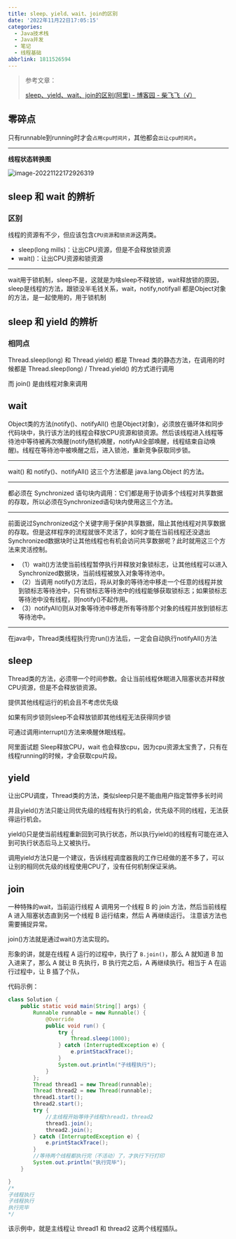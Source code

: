 ```yaml
---
title: sleep、yield、wait、join的区别
date: '2022年11月22日17:05:15'
categories:
  - Java技术栈
  - Java并发
  - 笔记
  - 线程基础
abbrlink: 1811526594
---
```


>   参考文章：
>
>   [sleep、yield、wait、join的区别(阿里) - 博客园 - 柴飞飞（√）]()

## 零碎点

只有runnable到running时才会`占用cpu时间片`，其他都会`出让cpu时间片`。



---

**线程状态转换图**

![image-20221122172926319](https://cdn.jsdelivr.net/gh/Alec-97/alec-s-images-cloud/img/202211221729611.png) 







## sleep 和 wait 的辨析

### 区别

线程的资源有不少，但应该包含`CPU资源`和`锁资源`这两类。

-   sleep(long mills)：让出CPU资源，但是不会释放锁资源
-   wait()：让出CPU资源和锁资源

---

wait用于锁机制，sleep不是，这就是为啥sleep不释放锁，wait释放锁的原因，sleep是线程的方法，跟锁没半毛钱关系，wait，notify,notifyall 都是Object对象的方法，是一起使用的，用于锁机制







## sleep 和 yield 的辨析

### 相同点

Thread.sleep(long) 和 Thread.yield() 都是 Thread 类的静态方法，在调用的时候都是 Thread.sleep(long) / Thread.yield() 的方式进行调用

而 join() 是由线程对象来调用





## wait





Object类的方法(notify()、notifyAll()  也是Object对象)，必须放在循环体和同步代码块中，执行该方法的线程会释放CPU资源和锁资源。然后该线程进入线程等待池中等待被再次唤醒(notify随机唤醒，notifyAll全部唤醒，线程结束自动唤醒)。线程在等待池中被唤醒之后，进入锁池，重新竞争获取同步锁。

---

wait() 和 notify()、notifyAll() 这三个方法都是 java.lang.Object 的方法。

---

都必须在 Synchronized 语句块内调用：它们都是用于协调多个线程对共享数据的存取，所以必须在Synchronized语句块内使用这三个方法。

---

前面说过Synchronized这个关键字用于保护共享数据，阻止其他线程对共享数据的存取。但是这样程序的流程就很不灵活了，如何才能在当前线程还没退出Synchronized数据块时让其他线程也有机会访问共享数据呢？此时就用这三个方法来灵活控制。 

-   （1）wait()方法使当前线程暂停执行并释放对象锁标志，让其他线程可以进入Synchronized数据块，当前线程被放入对象等待池中。
-   （2）当调用 notify()方法后，将从对象的等待池中移走一个任意的线程并放到锁标志等待池中，只有锁标志等待池中的线程能够获取锁标志；如果锁标志等待池中没有线程，则notify()不起作用。 
-   （3）notifyAll()则从对象等待池中移走所有等待那个对象的线程并放到锁标志等待池中。 

---

在java中，Thread类线程执行完run()方法后，一定会自动执行notifyAll()方法





## sleep

Thread类的方法，必须带一个时间参数。会让当前线程休眠进入阻塞状态并释放CPU资源，但是不会释放锁资源。



提供其他线程运行的机会且不考虑优先级



如果有同步锁则sleep不会释放锁即其他线程无法获得同步锁



可通过调用interrupt()方法来唤醒休眠线程。



阿里面试题 Sleep释放CPU，wait 也会释放cpu，因为cpu资源太宝贵了，只有在线程running的时候，才会获取cpu片段。



## yield

让出CPU调度，Thread类的方法，类似sleep只是不能由用户指定暂停多长时间 



并且yield()方法只能让同优先级的线程有执行的机会，优先级不同的线程，无法获得运行机会。



yield()只是使当前线程重新回到可执行状态，所以执行yield()的线程有可能在进入到可执行状态后马上又被执行。



调用yield方法只是一个建议，告诉线程调度器我的工作已经做的差不多了，可以让别的相同优先级的线程使用CPU了，没有任何机制保证采纳。



## join

一种特殊的wait，当前运行线程 A 调用另一个线程 B 的 join 方法，然后当前线程 A 进入阻塞状态直到另一个线程 B 运行结束，然后 A 再继续运行。 注意该方法也需要捕捉异常。



join()方法就是通过wait()方法实现的。



形象的讲，就是在线程 A 运行的过程中，执行了 `B.join()`，那么 A 就知道 B 加入进来了，那么 A 就让 B 先执行，B 执行完之后，A 再继续执行。相当于 A 在运行过程中，让 B 插了个队，



代码示例：

```java
class Solution {
    public static void main(String[] args) {
        Runnable runnable = new Runnable() {
            @Override
            public void run() {
                try {
                    Thread.sleep(1000);
                } catch (InterruptedException e) {
                    e.printStackTrace();
                }
                System.out.println("子线程执行");
            }
        };
        Thread thread1 = new Thread(runnable);
        Thread thread2 = new Thread(runnable);
        thread1.start();
        thread2.start();
        try {
            //主线程开始等待子线程thread1，thread2
            thread1.join();
            thread2.join();
        } catch (InterruptedException e) {
            e.printStackTrace();
        }
        //等待两个线程都执行完（不活动）了，才执行下行打印
        System.out.println("执行完毕");
    }

}
/*
子线程执行
子线程执行
执行完毕
*/
```

该示例中，就是主线程让 thread1 和 thread2 这两个线程插队。

